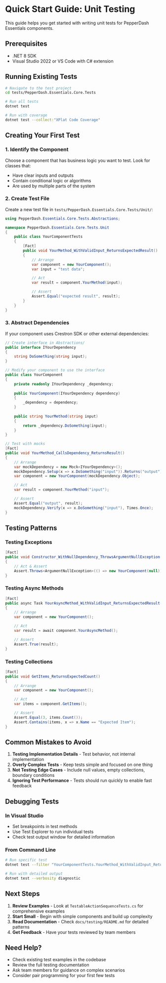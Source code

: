 # Quick Start Guide: Unit Testing

This guide helps you get started with writing unit tests for PepperDash Essentials components.

## Prerequisites

- .NET 8 SDK
- Visual Studio 2022 or VS Code with C# extension

## Running Existing Tests

```bash
# Navigate to the test project
cd tests/PepperDash.Essentials.Core.Tests

# Run all tests
dotnet test

# Run with coverage
dotnet test --collect:"XPlat Code Coverage"
```

## Creating Your First Test

### 1. Identify the Component

Choose a component that has business logic you want to test. Look for classes that:
- Have clear inputs and outputs
- Contain conditional logic or algorithms
- Are used by multiple parts of the system

### 2. Create Test File

Create a new test file in `tests/PepperDash.Essentials.Core.Tests/Unit/`:

```csharp
using PepperDash.Essentials.Core.Tests.Abstractions;

namespace PepperDash.Essentials.Core.Tests.Unit
{
    public class YourComponentTests
    {
        [Fact]
        public void YourMethod_WithValidInput_ReturnsExpectedResult()
        {
            // Arrange
            var component = new YourComponent();
            var input = "test data";

            // Act
            var result = component.YourMethod(input);

            // Assert
            Assert.Equal("expected result", result);
        }
    }
}
```

### 3. Abstract Dependencies

If your component uses Crestron SDK or other external dependencies:

```csharp
// Create interface in Abstractions/
public interface IYourDependency
{
    string DoSomething(string input);
}

// Modify your component to use the interface
public class YourComponent
{
    private readonly IYourDependency _dependency;
    
    public YourComponent(IYourDependency dependency)
    {
        _dependency = dependency;
    }
    
    public string YourMethod(string input)
    {
        return _dependency.DoSomething(input);
    }
}

// Test with mocks
[Fact]
public void YourMethod_CallsDependency_ReturnsResult()
{
    // Arrange
    var mockDependency = new Mock<IYourDependency>();
    mockDependency.Setup(x => x.DoSomething("input")).Returns("output");
    var component = new YourComponent(mockDependency.Object);

    // Act
    var result = component.YourMethod("input");

    // Assert
    Assert.Equal("output", result);
    mockDependency.Verify(x => x.DoSomething("input"), Times.Once);
}
```

## Testing Patterns

### Testing Exceptions

```csharp
[Fact]
public void Constructor_WithNullDependency_ThrowsArgumentNullException()
{
    // Act & Assert
    Assert.Throws<ArgumentNullException>(() => new YourComponent(null));
}
```

### Testing Async Methods

```csharp
[Fact]
public async Task YourAsyncMethod_WithValidInput_ReturnsExpectedResult()
{
    // Arrange
    var component = new YourComponent();

    // Act
    var result = await component.YourAsyncMethod();

    // Assert
    Assert.True(result);
}
```

### Testing Collections

```csharp
[Fact]
public void GetItems_ReturnsExpectedCount()
{
    // Arrange
    var component = new YourComponent();

    // Act
    var items = component.GetItems();

    // Assert
    Assert.Equal(3, items.Count());
    Assert.Contains(items, x => x.Name == "Expected Item");
}
```

## Common Mistakes to Avoid

1. **Testing Implementation Details** - Test behavior, not internal implementation
2. **Overly Complex Tests** - Keep tests simple and focused on one thing
3. **Not Testing Edge Cases** - Include null values, empty collections, boundary conditions
4. **Ignoring Test Performance** - Tests should run quickly to enable fast feedback

## Debugging Tests

### In Visual Studio
- Set breakpoints in test methods
- Use Test Explorer to run individual tests
- Check test output window for detailed information

### From Command Line
```bash
# Run specific test
dotnet test --filter "YourComponentTests.YourMethod_WithValidInput_ReturnsExpectedResult"

# Run with detailed output
dotnet test --verbosity diagnostic
```

## Next Steps

1. **Review Examples** - Look at `TestableActionSequenceTests.cs` for comprehensive examples
2. **Start Small** - Begin with simple components and build up complexity
3. **Read Documentation** - Check `docs/testing/README.md` for detailed patterns
4. **Get Feedback** - Have your tests reviewed by team members

## Need Help?

- Check existing test examples in the codebase
- Review the full testing documentation
- Ask team members for guidance on complex scenarios
- Consider pair programming for your first few tests